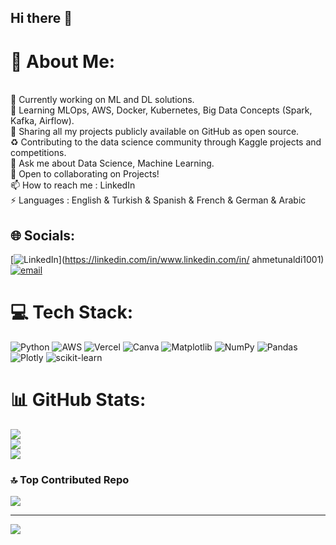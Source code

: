 ## Hi there 👋

<!--
**unaldidata/unaldidata** is a ✨ _special_ ✨ repository because its `README.md` (this file) appears on your GitHub profile.

Here are some ideas to get you started:

- 🔭 I’m currently working on ...
- 🌱 I’m currently learning ...
- 👯 I’m looking to collaborate on ...
- 🤔 I’m looking for help with ...
- 💬 Ask me about ...
- 📫 How to reach me: ...
- 😄 Pronouns: ...
- ⚡ Fun fact: ...
-->

# 💫 About Me:
<br>    🎯 Currently working on ML and DL solutions.<br>    🌱 Learning MLOps, AWS, Docker, Kubernetes, Big Data Concepts (Spark, Kafka, Airflow).<br>    📌 Sharing all my projects publicly available on GitHub as open source.<br>    ♻️ Contributing to the data science community through Kaggle projects and competitions.<br>    💬 Ask me about Data Science, Machine Learning.<br>    🤝 Open to collaborating on Projects!<br>    📫 How to reach me : LinkedIn<br>    ⚡ Languages : English & Turkish & Spanish & French & German & Arabic<br>


## 🌐 Socials:
[![LinkedIn](https://img.shields.io/badge/LinkedIn-%230077B5.svg?logo=linkedin&logoColor=white)](https://linkedin.com/in/www.linkedin.com/in/ ahmetunaldi1001) [![email](https://img.shields.io/badge/Email-D14836?logo=gmail&logoColor=white)](mailto:unaldidata@gmail.com) 

# 💻 Tech Stack:
![Python](https://img.shields.io/badge/python-3670A0?style=for-the-badge&logo=python&logoColor=ffdd54) ![AWS](https://img.shields.io/badge/AWS-%23FF9900.svg?style=for-the-badge&logo=amazon-aws&logoColor=white) ![Vercel](https://img.shields.io/badge/vercel-%23000000.svg?style=for-the-badge&logo=vercel&logoColor=white) ![Canva](https://img.shields.io/badge/Canva-%2300C4CC.svg?style=for-the-badge&logo=Canva&logoColor=white) ![Matplotlib](https://img.shields.io/badge/Matplotlib-%23ffffff.svg?style=for-the-badge&logo=Matplotlib&logoColor=black) ![NumPy](https://img.shields.io/badge/numpy-%23013243.svg?style=for-the-badge&logo=numpy&logoColor=white) ![Pandas](https://img.shields.io/badge/pandas-%23150458.svg?style=for-the-badge&logo=pandas&logoColor=white) ![Plotly](https://img.shields.io/badge/Plotly-%233F4F75.svg?style=for-the-badge&logo=plotly&logoColor=white) ![scikit-learn](https://img.shields.io/badge/scikit--learn-%23F7931E.svg?style=for-the-badge&logo=scikit-learn&logoColor=white)
# 📊 GitHub Stats:
![](https://github-readme-stats.vercel.app/api?username=unaldidata&theme=dark&hide_border=false&include_all_commits=true&count_private=false)<br/>
![](https://nirzak-streak-stats.vercel.app/?user=unaldidata&theme=dark&hide_border=false)<br/>
![](https://github-readme-stats.vercel.app/api/top-langs/?username=unaldidata&theme=dark&hide_border=false&include_all_commits=true&count_private=false&layout=compact)

### 🔝 Top Contributed Repo
![](https://github-contributor-stats.vercel.app/api?username=unaldidata&limit=5&theme=dark&combine_all_yearly_contributions=true)

---
[![](https://visitcount.itsvg.in/api?id=unaldidata&icon=0&color=0)](https://visitcount.itsvg.in)

<!-- Proudly created with GPRM ( https://gprm.itsvg.in ) -->

